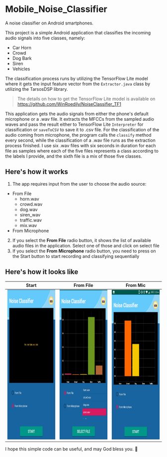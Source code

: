 # Mobile_Noise_Classifier
A noise classifier on Android smartphones.

This project is a simple Android application that classifies the incoming audio signals into five classes, namely:
  * Car Horn
  * Crowd
  * Dog Bark
  * Siren
  * Vehicles

The classification process runs by utilizing the TensorFlow Lite model where it gets the input feature vector from the `Extractor.java`
class by utilizing the TarsosDSP library.
> The details on how to get the TensorFlow Lite model is available on https://github.com/WinRoedily/NoiseClassifier_TF1

This application gets the audio signals from either the phone's default microphone or a .wav file. It extracts the MFCCs from the
sampled audio waves and pass the result either to TensorFlow Lite `Interpreter` for classification or `saveToCSV` to save it to .csv file.
For the classification of the audio coming from microphone, the program calls the `classify` method every second, while the classification
of a .wav file runs as the extraction process finished. I use six .wav files with six seconds in duration for each file as samples where each of the five files
represents a class according to the labels I provide, and the sixth file is a mix of those five classes.

## Here's how it works ##
1. The app requires input from the user to choose the audio source:
  * From File
    * horn.wav
    * crowd.wav
    * dog.wav
    * siren_wav
    * traffic.wav
    * mix.wav
  * From Microphone
2. If you select the **From File** radio button, it shows the list of available audio files in the application. Select one of those and click on select file
3. If you select the **From Microphone** radio button, you need to press on the Start button to start recording and classifying sequentially

## Here's how it looks like ##
|Start|From File|From Mic|
|:---:|:-------:|:------:|
|<img src="https://github.com/WinRoedily/Mobile_Noise_Classifier/blob/master/pics/start.jpeg" width="270" height="480" allign="middle" />|<img src="https://github.com/WinRoedily/Mobile_Noise_Classifier/blob/master/pics/file.jpeg" width="270" height="480" allign="middle" />|<img src="https://github.com/WinRoedily/Mobile_Noise_Classifier/blob/master/pics/mic.jpeg" width="270" height="480" allign="middle" />|

I hope this simple code can be useful, and may God bless you. :angel:
